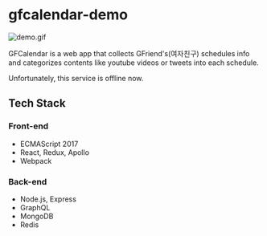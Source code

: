 # gfcalendar-demo

![demo.gif](https://github.com/drakang4/gfcalendar-demo/blob/master/demo.gif?raw=true)

GFCalendar is a web app that collects GFriend's(여자친구) schedules info and categorizes contents like youtube videos or tweets into each schedule.

Unfortunately, this service is offline now.

## Tech Stack

### Front-end

* ECMAScript 2017
* React, Redux, Apollo
* Webpack

### Back-end

* Node.js, Express
* GraphQL
* MongoDB
* Redis
